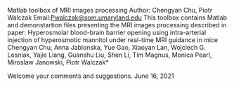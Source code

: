Matlab toolbox of MRI images processing
Author: Chengyan Chu, Piotr Walczak
Email:Pwalczak@som.umaryland.edu
This toolbox contains Matlab and demonstartion files presenting the MRI images processing described in paper:
Hyperosmolar blood-brain barrier opening using intra-arterial injection of hyperosmotic mannitol under real-time MRI guidance in mice 
Chengyan Chu, Anna Jablonska, Yue Gao, Xiaoyan Lan, Wojciech G. Lesniak, Yajie Liang, Guanshu Liu, Shen Li, Tim Magnus, Monica Pearl, Miroslaw Janowski, Piotr Walczak*

Welcome your comments and suggestions.
June 16, 2021
